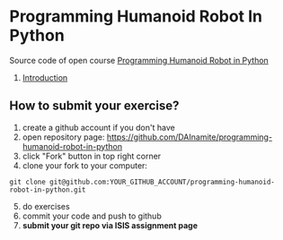 Programming Humanoid Robot In Python
====================================

Source code of open course [Programming Humanoid Robot in Python](http://www.dainamite.de/programming-humanoid-robot-in-python/)

1. [Introduction](./introduction)


## How to submit your exercise?

1. create a github account if you don't have
2. open repository page: https://github.com/DAInamite/programming-humanoid-robot-in-python
3. click "Fork" button in top right corner
4. clone your fork to your computer:
  ```
  git clone git@github.com:YOUR_GITHUB_ACCOUNT/programming-humanoid-robot-in-python.git
  ```
5. do exercises
6. commit your code and push to github
7. **submit your git repo via ISIS assignment page**

